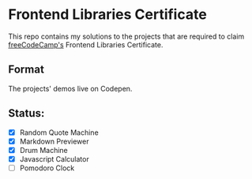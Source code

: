 # Frontend Libraries Certificate
This repo contains my solutions to the projects that are required to claim [freeCodeCamp's](https://www.freecodecamp.org/) Frontend Libraries Certificate.

## Format
The projects' demos live on Codepen.

## Status:
- [x] Random Quote Machine
- [x] Markdown Previewer
- [x] Drum Machine
- [x] Javascript Calculator
- [ ] Pomodoro Clock
